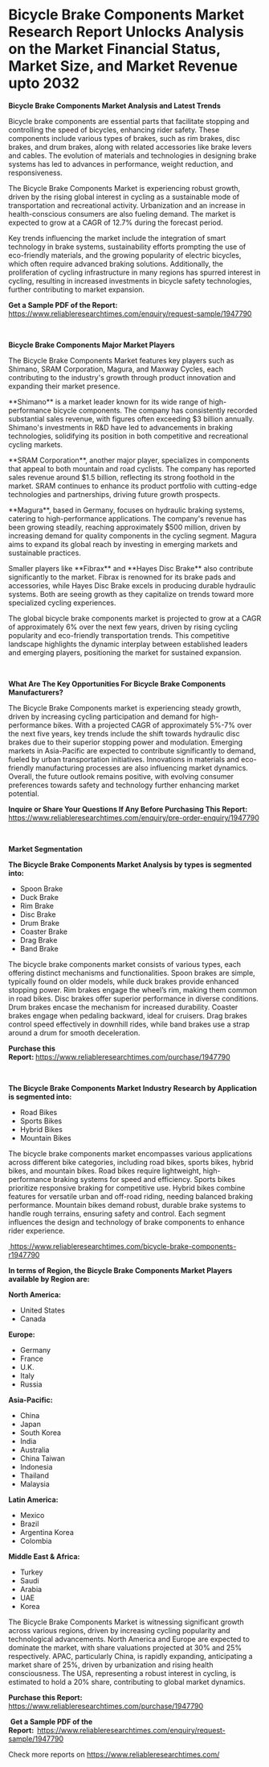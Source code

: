 <p><h1>Bicycle Brake Components Market Research Report Unlocks Analysis on the Market Financial Status, Market Size, and Market Revenue upto 2032</h1></p><p><strong>Bicycle Brake Components Market Analysis and Latest Trends</strong></p>
<p><p>Bicycle brake components are essential parts that facilitate stopping and controlling the speed of bicycles, enhancing rider safety. These components include various types of brakes, such as rim brakes, disc brakes, and drum brakes, along with related accessories like brake levers and cables. The evolution of materials and technologies in designing brake systems has led to advances in performance, weight reduction, and responsiveness.</p><p>The Bicycle Brake Components Market is experiencing robust growth, driven by the rising global interest in cycling as a sustainable mode of transportation and recreational activity. Urbanization and an increase in health-conscious consumers are also fueling demand. The market is expected to grow at a CAGR of 12.7% during the forecast period. </p><p>Key trends influencing the market include the integration of smart technology in brake systems, sustainability efforts prompting the use of eco-friendly materials, and the growing popularity of electric bicycles, which often require advanced braking solutions. Additionally, the proliferation of cycling infrastructure in many regions has spurred interest in cycling, resulting in increased investments in bicycle safety technologies, further contributing to market expansion.</p></p>
<p><strong>Get a Sample PDF of the Report:&nbsp;</strong> <a href="https://www.reliableresearchtimes.com/enquiry/request-sample/1947790?utm_campaign=3260&utm_medium=2&utm_source=Github&utm_content=ia&utm_term=30032025&utm_id=bicycle-brake-components">https://www.reliableresearchtimes.com/enquiry/request-sample/1947790</a></p>
<p>&nbsp;</p>
<p><strong>Bicycle Brake Components Major Market Players</strong></p>
<p><p>The Bicycle Brake Components Market features key players such as Shimano, SRAM Corporation, Magura, and Maxway Cycles, each contributing to the industry's growth through product innovation and expanding their market presence.</p><p>**Shimano** is a market leader known for its wide range of high-performance bicycle components. The company has consistently recorded substantial sales revenue, with figures often exceeding $3 billion annually. Shimano's investments in R&D have led to advancements in braking technologies, solidifying its position in both competitive and recreational cycling markets.</p><p>**SRAM Corporation**, another major player, specializes in components that appeal to both mountain and road cyclists. The company has reported sales revenue around $1.5 billion, reflecting its strong foothold in the market. SRAM continues to enhance its product portfolio with cutting-edge technologies and partnerships, driving future growth prospects.</p><p>**Magura**, based in Germany, focuses on hydraulic braking systems, catering to high-performance applications. The company's revenue has been growing steadily, reaching approximately $500 million, driven by increasing demand for quality components in the cycling segment. Magura aims to expand its global reach by investing in emerging markets and sustainable practices.</p><p>Smaller players like **Fibrax** and **Hayes Disc Brake** also contribute significantly to the market. Fibrax is renowned for its brake pads and accessories, while Hayes Disc Brake excels in producing durable hydraulic systems. Both are seeing growth as they capitalize on trends toward more specialized cycling experiences.</p><p>The global bicycle brake components market is projected to grow at a CAGR of approximately 6% over the next few years, driven by rising cycling popularity and eco-friendly transportation trends. This competitive landscape highlights the dynamic interplay between established leaders and emerging players, positioning the market for sustained expansion.</p></p>
<p>&nbsp;</p>
<p><strong>What Are The Key Opportunities For Bicycle Brake Components Manufacturers?</strong></p>
<p><p>The Bicycle Brake Components market is experiencing steady growth, driven by increasing cycling participation and demand for high-performance bikes. With a projected CAGR of approximately 5%-7% over the next five years, key trends include the shift towards hydraulic disc brakes due to their superior stopping power and modulation. Emerging markets in Asia-Pacific are expected to contribute significantly to demand, fueled by urban transportation initiatives. Innovations in materials and eco-friendly manufacturing processes are also influencing market dynamics. Overall, the future outlook remains positive, with evolving consumer preferences towards safety and technology further enhancing market potential.</p></p>
<p><strong>Inquire or Share Your Questions If Any Before Purchasing This Report:</strong> <a href="https://www.reliableresearchtimes.com/enquiry/pre-order-enquiry/1947790?utm_campaign=3260&utm_medium=2&utm_source=Github&utm_content=ia&utm_term=30032025&utm_id=bicycle-brake-components">https://www.reliableresearchtimes.com/enquiry/pre-order-enquiry/1947790</a></p>
<p>&nbsp;</p>
<p><strong>Market Segmentation</strong></p>
<p><strong>The Bicycle Brake Components Market Analysis by types is segmented into:</strong></p>
<p><ul><li>Spoon Brake</li><li>Duck Brake</li><li>Rim Brake</li><li>Disc Brake</li><li>Drum Brake</li><li>Coaster Brake</li><li>Drag Brake</li><li>Band Brake</li></ul></p>
<p><p>The bicycle brake components market consists of various types, each offering distinct mechanisms and functionalities. Spoon brakes are simple, typically found on older models, while duck brakes provide enhanced stopping power. Rim brakes engage the wheel’s rim, making them common in road bikes. Disc brakes offer superior performance in diverse conditions. Drum brakes encase the mechanism for increased durability. Coaster brakes engage when pedaling backward, ideal for cruisers. Drag brakes control speed effectively in downhill rides, while band brakes use a strap around a drum for smooth deceleration.</p></p>
<p><strong>Purchase this Report:&nbsp;</strong><a href="https://www.reliableresearchtimes.com/purchase/1947790?utm_campaign=3260&utm_medium=2&utm_source=Github&utm_content=ia&utm_term=30032025&utm_id=bicycle-brake-components">https://www.reliableresearchtimes.com/purchase/1947790</a></p>
<p>&nbsp;</p>
<p><strong>The Bicycle Brake Components Market Industry Research by Application is segmented into:</strong></p>
<p><ul><li>Road Bikes</li><li>Sports Bikes</li><li>Hybrid Bikes</li><li>Mountain Bikes</li></ul></p>
<p><p>The bicycle brake components market encompasses various applications across different bike categories, including road bikes, sports bikes, hybrid bikes, and mountain bikes. Road bikes require lightweight, high-performance braking systems for speed and efficiency. Sports bikes prioritize responsive braking for competitive use. Hybrid bikes combine features for versatile urban and off-road riding, needing balanced braking performance. Mountain bikes demand robust, durable brake systems to handle rough terrains, ensuring safety and control. Each segment influences the design and technology of brake components to enhance rider experience.</p></p>
<p><a href="https://www.reliableresearchtimes.com/bicycle-brake-components-r1947790?utm_campaign=3260&utm_medium=2&utm_source=Github&utm_content=ia&utm_term=30032025&utm_id=bicycle-brake-components">&nbsp;https://www.reliableresearchtimes.com/bicycle-brake-components-r1947790</a></p>
<p><strong>In terms of Region, the Bicycle Brake Components Market Players available by Region are:</strong></p>
<p>
    <p> <strong> North America: </strong>
        <ul>
            <li>United States</li>
            <li>Canada</li>
        </ul>
        </p> 
    <p> <strong> Europe: </strong>
        <ul>
            <li>Germany</li>
            <li>France</li>
            <li>U.K.</li>
            <li>Italy</li>
            <li>Russia</li>
        </ul>
        </p> 
    <p> <strong> Asia-Pacific: </strong>
        <ul>
            <li>China</li>
            <li>Japan</li>
            <li>South Korea</li>
            <li>India</li>
            <li>Australia</li>
            <li>China Taiwan</li>
            <li>Indonesia</li>
            <li>Thailand</li>
            <li>Malaysia</li>
        </ul>
        </p> 
    <p> <strong> Latin America: </strong>
        <ul>
            <li>Mexico</li>
            <li>Brazil</li>
            <li>Argentina Korea</li>
            <li>Colombia</li>
        </ul>
        </p> 
    <p> <strong> Middle East & Africa: </strong>
        <ul>
            <li>Turkey</li>
            <li>Saudi</li>
            <li>Arabia</li>
            <li>UAE</li>
            <li>Korea</li>
        </ul>
    </p>
    </p>
<p><p>The Bicycle Brake Components Market is witnessing significant growth across various regions, driven by increasing cycling popularity and technological advancements. North America and Europe are expected to dominate the market, with share valuations projected at 30% and 25% respectively. APAC, particularly China, is rapidly expanding, anticipating a market share of 25%, driven by urbanization and rising health consciousness. The USA, representing a robust interest in cycling, is estimated to hold a 20% share, contributing to global market dynamics.</p></p>
<p><strong>Purchase this Report: </strong><a href="https://www.reliableresearchtimes.com/purchase/1947790?utm_campaign=3260&utm_medium=2&utm_source=Github&utm_content=ia&utm_term=30032025&utm_id=bicycle-brake-components">https://www.reliableresearchtimes.com/purchase/1947790</a></p>
<p>&nbsp;<strong>Get a Sample PDF of the Report:&nbsp;&nbsp;</strong><a href="https://www.reliableresearchtimes.com/enquiry/request-sample/1947790?utm_campaign=3260&utm_medium=2&utm_source=Github&utm_content=ia&utm_term=30032025&utm_id=bicycle-brake-components">https://www.reliableresearchtimes.com/enquiry/request-sample/1947790</a></p>
<p><strong></strong></p>
<p>Check more reports on <a href="https://www.reliableresearchtimes.com/?utm_campaign=3260&utm_medium=2&utm_source=Github&utm_content=ia&utm_term=30032025&utm_id=bicycle-brake-components">https://www.reliableresearchtimes.com/</a></p>